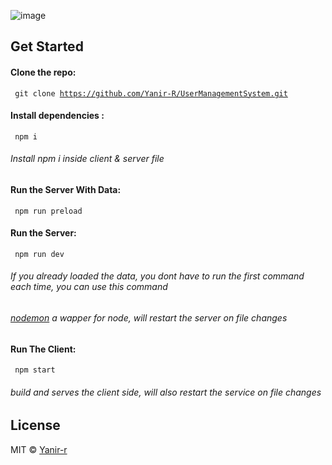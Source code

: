 ![image](https://user-images.githubusercontent.com/67261194/153722123-ac2aa56b-f11a-4310-9b88-09a9e5ef7b79.png)

## Get Started
 #### Clone the repo:
<code> git clone https://github.com/Yanir-R/UserManagementSystem.git </code>
#### Install dependencies :
<code> npm i </code>
###### Install npm i inside client & server file
#### Run the Server With Data:
<code> npm run preload </code>
#### Run the Server:
<code> npm run dev  </code>
###### If you already loaded the data, you dont have to run the first command each time, you can use this command
###### [nodemon](https://www.npmjs.com/package/nodemon) a wapper for node, will restart the server on file changes
#### Run The Client:
<code> npm start </code>
######  build and serves the client side, will also restart the service on file changes

## License
MIT © [Yanir-r]()
